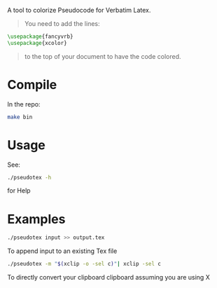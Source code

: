 A tool to colorize Pseudocode for Verbatim Latex.

> You need to add the lines:

```latex
\usepackage{fancyvrb}
\usepackage{xcolor}
```
> to the top of your document to have the code colored.

# Compile
In the repo:
```sh
make bin
```

# Usage
See:
```sh
./pseudotex -h
```
for Help

# Examples

```sh
./pseudotex input >> output.tex
```
To append input to an existing Tex file

```sh
./pseudotex -m "$(xclip -o -sel c)"| xclip -sel c
```
To directly convert your clipboard clipboard assuming you are using X
